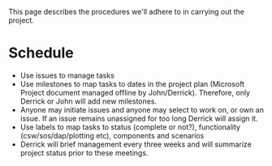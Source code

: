 This page describes the procedures we'll adhere to in carrying out the project.

# Schedule
 * Use issues to manage tasks
 * Use milestones to map tasks to dates in the project plan (Microsoft Project document managed offline by John/Derrick).  Therefore, only Derrick or John will add new milestones.
 * Anyone may initiate issues and anyone may select to work on, or own an issue.  If an issue remains unassigned for too long Derrick will assign it.  
 * Use labels to map tasks to status (complete or not?), functionality (csw/sos/dap/plotting etc), components and scenarios
 * Derrick will brief management every three weeks and will summarize project status prior to these meetings.




